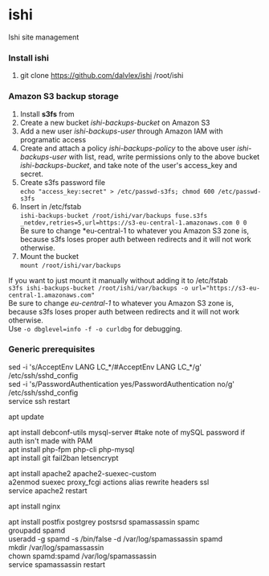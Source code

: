 # ishi
Ishi site management

### Install ishi
1. git clone https://github.com/dalvlex/ishi /root/ishi

### Amazon S3 backup storage
1. Install **s3fs** from [](https://github.com/s3fs-fuse/s3fs-fuse)  
2. Create a new bucket *ishi-backups-bucket* on Amazon S3  
3. Add a new user *ishi-backups-user* through Amazon IAM with programatic access  
4. Create and attach a policy *ishi-backups-policy* to the above user *ishi-backups-user* with list, read, write permissions only to the above bucket *ishi-backups-bucket*, and take note of the user's access_key and secret.  
5. Create s3fs password file  
`echo "access_key:secret" > /etc/passwd-s3fs; chmod 600 /etc/passwd-s3fs`  
7. Insert in /etc/fstab  
`ishi-backups-bucket /root/ishi/var/backups fuse.s3fs _netdev,retries=5,url=https://s3-eu-central-1.amazonaws.com 0 0`  
Be sure to change *eu-central-1 to whatever you Amazon S3 zone is, because s3fs loses proper auth between redirects and it will not work otherwise.  
8. Mount the bucket  
`mount /root/ishi/var/backups`  

If you want to just mount it manually without adding it to /etc/fstab  
`s3fs ishi-backups-bucket /root/ishi/var/backups -o url="https://s3-eu-central-1.amazonaws.com"`  
Be sure to change *eu-central-1* to whatever you Amazon S3 zone is, because s3fs loses proper auth between redirects and it will not work otherwise.  
Use `-o dbglevel=info -f -o curldbg` for debugging.  

### Generic prerequisites
sed -i 's/AcceptEnv LANG LC_\*/#AcceptEnv LANG LC_\*/g' /etc/ssh/sshd_config  
sed -i 's/PasswordAuthentication yes/PasswordAuthentication no/g' /etc/ssh/sshd_config  
service ssh restart

apt update

apt install debconf-utils mysql-server #take note of mySQL password if auth isn't made with PAM  
apt install php-fpm php-cli php-mysql  
apt install git fail2ban letsencrypt

apt install apache2 apache2-suexec-custom  
a2enmod suexec proxy_fcgi actions alias rewrite headers ssl  
service apache2 restart

apt install nginx

apt install postfix postgrey postsrsd spamassassin spamc  
groupadd spamd  
useradd -g spamd -s /bin/false -d /var/log/spamassassin spamd  
mkdir /var/log/spamassassin  
chown spamd:spamd /var/log/spamassassin  
service spamassassin restart

